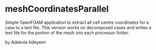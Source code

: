 # meshCoordinatesParallel
Simple OpenFOAM application to extract all cell centre coordinates for a case to a text file. This version works on decomposed cases and writes a text file for the portion of the mesh into each processor folder.

by Adekola Adeyemi
